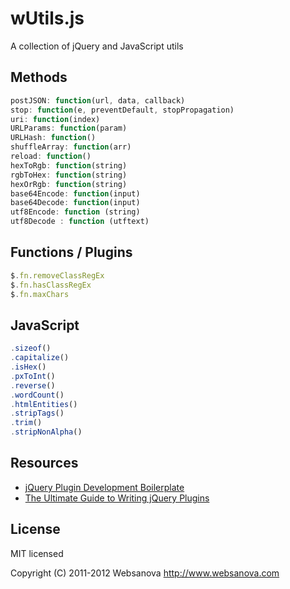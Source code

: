 # wUtils.js

A collection of jQuery and JavaScript utils


## Methods

```javascript
postJSON: function(url, data, callback)
stop: function(e, preventDefault, stopPropagation)
uri: function(index)
URLParams: function(param)
URLHash: function()
shuffleArray: function(arr)
reload: function()
hexToRgb: function(string)
rgbToHex: function(string)
hexOrRgb: function(string)
base64Encode: function(input)
base64Decode: function(input)
utf8Encode: function (string)
utf8Decode : function (utftext)
```


## Functions / Plugins

```javascript
$.fn.removeClassRegEx
$.fn.hasClassRegEx 
$.fn.maxChars
```


## JavaScript

```javascript
.sizeof()
.capitalize()
.isHex()
.pxToInt()
.reverse()
.wordCount()
.htmlEntities()
.stripTags()
.trim()
.stripNonAlpha()
```


## Resources

* [jQuery Plugin Development Boilerplate](http://www.websanova.com/tutorials/jquery/jquery-plugin-development-boilerplate)
* [The Ultimate Guide to Writing jQuery Plugins](http://www.websanova.com/tutorials/jquery/the-ultimate-guide-to-writing-jquery-plugins)

## License

MIT licensed

Copyright (C) 2011-2012 Websanova http://www.websanova.com